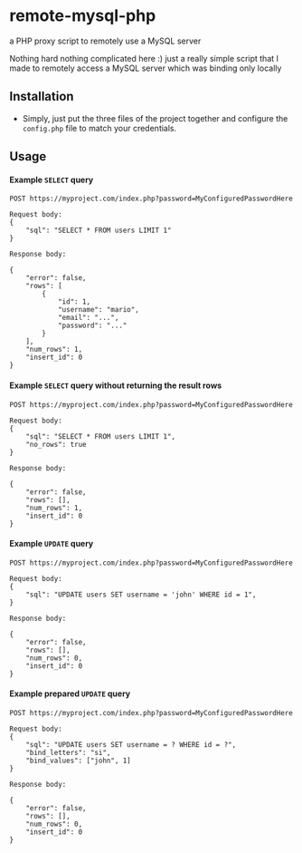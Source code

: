 # remote-mysql-php
a PHP proxy script to remotely use a MySQL server

Nothing hard nothing complicated here :) just a really simple script that I made to remotely access a MySQL server which was binding only locally

## Installation
- Simply, just put the three files of the project together and configure the `config.php` file to match your credentials.

## Usage

#### Example `SELECT` query
```shell
POST https://myproject.com/index.php?password=MyConfiguredPasswordHere

Request body:
{
    "sql": "SELECT * FROM users LIMIT 1"
}

Response body:

{
    "error": false,
    "rows": [
        {
            "id": 1,
            "username": "mario",
            "email": "...",
            "password": "..."
        }
    ],
    "num_rows": 1,
    "insert_id": 0
}
```

#### Example `SELECT` query without returning the result rows
```shell
POST https://myproject.com/index.php?password=MyConfiguredPasswordHere

Request body:
{
    "sql": "SELECT * FROM users LIMIT 1",
    "no_rows": true
}

Response body:

{
    "error": false,
    "rows": [],
    "num_rows": 1,
    "insert_id": 0
}
```

#### Example `UPDATE` query
```shell
POST https://myproject.com/index.php?password=MyConfiguredPasswordHere

Request body:
{
    "sql": "UPDATE users SET username = 'john' WHERE id = 1",
}

Response body:

{
    "error": false,
    "rows": [],
    "num_rows": 0,
    "insert_id": 0
}
```

#### Example prepared `UPDATE` query
```shell
POST https://myproject.com/index.php?password=MyConfiguredPasswordHere

Request body:
{
    "sql": "UPDATE users SET username = ? WHERE id = ?",
    "bind_letters": "si",
    "bind_values": ["john", 1]
}

Response body:

{
    "error": false,
    "rows": [],
    "num_rows": 0,
    "insert_id": 0
}
```